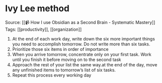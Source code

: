 # Ivy Lee method

Source: [[📹 How I use Obsidian as a Second Brain - Systematic Mastery]]
Tags: [[productivity]], [[organization]]

1. At the end of each work day, write down the six more important things you need to accomplish tomorrow. Do not write more than six tasks.
2. Prioritize those six items in order of importance
3. When you arrive tomorrow, concentrate only on your first task. Work until you finish it before moving on to the second task
4. Approach the rest of your list the same way.at the end of the day, move any unfinished items to tomorrow’s list of six tasks.
5. Repeat this process every working day